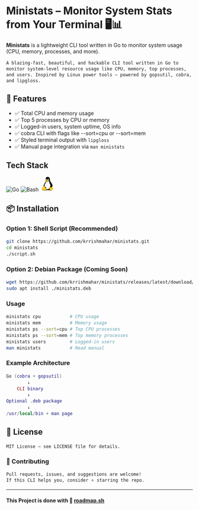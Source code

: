 # Ministats – Monitor System Stats from Your Terminal 🖥️📊

**Ministats** is a lightweight CLI tool written in Go to monitor system usage (CPU, memory, processes, and more).
```
A blazing-fast, beautiful, and hackable CLI tool written in Go to monitor system-level resource usage like CPU, memory, top processes, and users. Inspired by Linux power tools — powered by gopsutil, cobra, and lipgloss.
```

## 🚀 Features
- ✅  Total CPU and memory usage
- ✅  Top 5 processes by CPU or memory
- ✅  Logged-in users, system uptime, OS info
- ✅  cobra CLI with flags like --sort=cpu or --sort=mem
- ✅  Styled terminal output with `lipgloss`
- ✅  Manual page integration via `man ministats`

## Tech Stack
<p> <img src="https://cdn.jsdelivr.net/gh/devicons/devicon/icons/go/go-original.svg" width="40" title="Go"/> <img src="https://cdn.jsdelivr.net/gh/devicons/devicon/icons/bash/bash-original.svg" width="40" title="Bash"/> <img src="https://raw.githubusercontent.com/devicons/devicon/master/icons/linux/linux-original.svg" width="40" title="Linux"/> </p>

## 📦 Installation

### Option 1: Shell Script (Recommended)

```bash
git clone https://github.com/krrishmahar/ministats.git
cd ministats
./script.sh
```

### Option 2: Debian Package (Coming Soon)

```bash
wget https://github.com/krrishmahar/ministats/releases/latest/download/ministats.deb
sudo apt install ./ministats.deb
```

### Usage

```bash
ministats cpu           # CPU usage
ministats mem           # Memory usage
ministats ps --sort=cpu # Top CPU processes
ministats ps --sort=mem # Top memory processes
ministats users         # Logged-in users
man ministats           # Read manual
```

### Example Architecture

```lua
Go (cobra + gopsutil)
        ↓
    CLI binary
        ↓
Optional .deb package
        ↓
/usr/local/bin + man page

```

## 📃 License

```
MIT License — see LICENSE file for details.
```

### 👥 Contributing

```
Pull requests, issues, and suggestions are welcome!
If this CLI helps you, consider ⭐ starring the repo.
```

---
#### This Project is done with 🎯 [roadmap.sh](https://roadmap.sh/projects/server-stats)